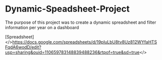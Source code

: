 # Dynamic-Speadsheet-Project
The purpose of this project was to create a dynamic spreadsheet and filter information per year on a dashboard

[Spreadsheet] </>https://docs.google.com/spreadsheets/d/19pluLbU8tv8Uz812WYfaHTSFqdA6wodD/edit?usp=sharing&ouid=110659783148839488236&rtpof=true&sd=true</>
